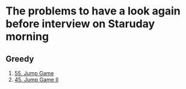 # The problems to have a look again before interview on Staruday morning

## Greedy
1. [55. Jump Game](https://leetcode.com/problems/jump-game/)
2. [45. Jump Game II](https://leetcode.com/problems/jump-game-ii) 
